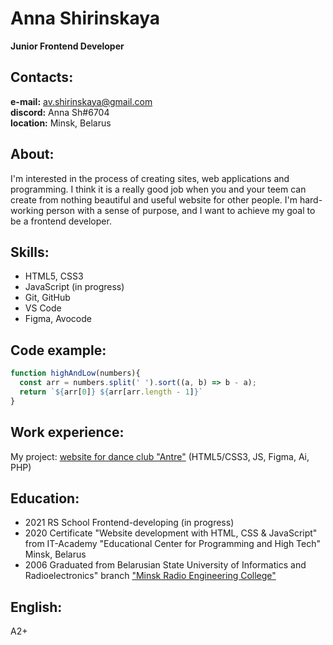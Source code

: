 # Anna Shirinskaya

**Junior Frontend Developer**

## Contacts:

**e-mail:** av.shirinskaya@gmail.com  
**discord:** Anna Sh#6704  
**location:** Minsk, Belarus

## About:

I'm interested in the process of creating sites, web applications and programming. I think it is a really good job when you and your teem can create from nothing beautiful and useful website for other people. I'm hard-working person with a sense of purpose, and I want to achieve my goal to be a frontend developer.

## Skills:

- HTML5, CSS3
- JavaScript (in progress)
- Git, GitHub 
- VS Code
- Figma, Avocode

## Code example:

```javascript
function highAndLow(numbers){
  const arr = numbers.split(' ').sort((a, b) => b - a);
  return `${arr[0]} ${arr[arr.length - 1]}`
}
```

## Work experience:

My project: [website for dance club "Antre"](http://avshirco.electra.hostflyby.net/) (HTML5/CSS3, JS, Figma, Ai, PHP)

## Education:

- 2021 RS School Frontend-developing (in progress)
- 2020 Certificate "Website development with HTML, CSS & JavaScript" from IT-Academy "Educational Center for Programming and High Tech" Minsk, Belarus
- 2006 Graduated from Belarusian State University of Informatics and Radioelectronics" branch ["Minsk Radio Engineering College"](https://www.mrk-bsuir.by/en)

## English:

A2+
